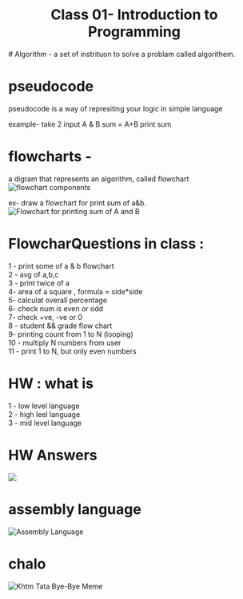 <h1 style="text-align: center;">Class 01- Introduction to Programming</h1>
# Algorithm 
- a set of instrituon to solve a problam called algorithem.


# pseudocode
pseudocode is a way of represiting your logic in simple language

example-
take 2 input A & B
sum = A+B
print sum


# flowcharts - 
a digram that represents an algorithm, called flowchart <br>
<img src="https://i.pinimg.com/564x/99/91/24/9991246baa761e7cede10df3113d9193.jpg" alt="flowchart components">


ex- draw a flowchart for print sum of a&b. <br>
<img src="https://www.sarthaks.com/?qa=blob&qa_blobid=15937017576254356139" alt="Flowchart for printing sum of A and B">


# FlowcharQuestions in class : <br>
1 - print some of a & b flowchart <br>
2 - avg of a,b,c <br>
3 - print twice of a <br>
4- area of a square , formula = side*side <br>
5- calculat overall percentage <br>
6- check num is even or odd <br>
7- check +ve, -ve or 0 <br>
8 - student && grade flow chart <br>
9- printing count from 1 to N (looping) <br>
10 - multiply N numbers from user <br>
11 - print 1 to N, but only even numbers <br>

# HW : what is <br>
1 - low level language <br>
2 - high leel language <br>
3 - mid level language <br>

# HW Answers <br>
<img src="https://www.cs.mtsu.edu/~xyang/images/computer-language-types.png" >

# assembly language <br>
<img src="https://miro.medium.com/v2/resize:fit:1400/1*H4iopm8Uw9uUoyRMDNWg4g.jpeg" alt="Assembly Language">

# chalo <br>
<img src="https://stickerly.pstatic.net/sticker_pack/XWck3Qe1XlxSv8NSW31w/34Q6CL/34/5e8ffc3f-5661-4f82-a0b7-bd81e6d5dead.png" alt="Khtm Tata Bye-Bye Meme">
